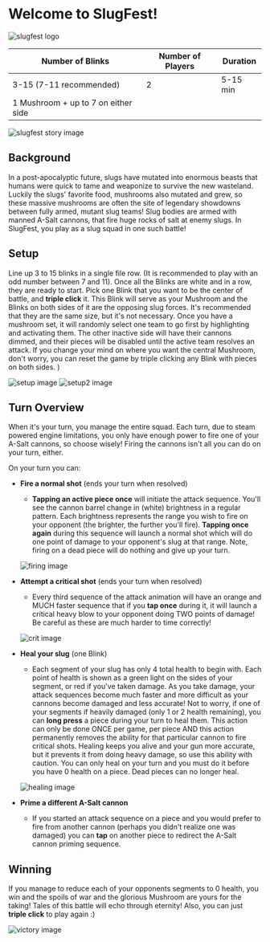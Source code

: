 # Welcome to SlugFest! 

![slugfest logo](https://upload.wikimedia.org/wikipedia/commons/thumb/c/ce/Coca-Cola_logo.svg/1280px-Coca-Cola_logo.svg.png)

Number of Blinks | Number of Players | Duration 
------------ | ------------- | -------------
3-15 (7-11 recommended)  | 2 | 5-15 min
1 Mushroom + up to 7 on either side| 

![slugfest story image](https://i.pinimg.com/originals/94/b7/de/94b7deaacf03890dfe442cb4990c0790.jpg)

## Background
In a post-apocalyptic future, slugs have mutated into enormous beasts that humans were quick to tame and weaponize to survive the new wasteland. Luckily the slugs' favorite food, mushrooms also mutated and grew, so these massive mushrooms are often the site of legendary showdowns between fully armed, mutant slug teams! Slug bodies are armed with manned A-Salt cannons, that fire huge rocks of salt at enemy slugs. In SlugFest, you play as a slug squad in one such battle! 

## Setup
Line up 3 to 15 blinks in a single file row. (It is recommended to play with an odd number between 7 and 11). Once all the Blinks are white and in a row, they are ready to start. Pick one Blink that you want to be the center of battle, and **triple click** it. This Blink will serve as your Mushroom and the Blinks on both sides of it are the opposing slug forces. It's recommended that they are the same size, but it's not necessary. Once you have a mushroom set, it will randomly select one team to go first by highlighting and activating them. The other inactive side will have their cannons dimmed, and their pieces will be disabled until the active team resolves an attack. If you change your mind on where you want the central Mushroom, don't worry, you can reset the game by triple clicking any Blink with pieces on both sides.
)

![setup image](https://www.deke.com/_LEGACY/files/images/DT-186-calendar/05-four-hex.png)
![setup2 image](https://www.deke.com/_LEGACY/files/images/DT-186-calendar/05-four-hex.png)

## Turn Overview
When it's your turn, you manage the entire squad. Each turn, due to steam powered engine limitations, you only have enough power to fire one of your A-Salt cannons, so choose wisely! Firing the cannons isn't all you can do on your turn, either.

On your turn you can:
  * **Fire a normal shot** (ends your turn when resolved)
    * **Tapping an active piece once** will initiate the attack sequence. You'll see the cannon barrel change in (white) brightness in a regular pattern. Each brightness represents the range you wish to fire on your opponent (the brighter, the further you'll fire). **Tapping once again** during this sequence will launch a normal shot which will do one point of damage to your opponent's slug at that range. Note, firing on a dead piece will do nothing and give up your turn.
    
    ![firing image](https://www.deke.com/_LEGACY/files/images/DT-186-calendar/05-four-hex.png)
    
  * **Attempt a critical shot** (ends your turn when resolved)
    * Every third sequence of the attack animation will have an orange and MUCH faster sequence that if you **tap once** during it, it will launch a critical heavy blow to your opponent doing TWO points of damage! Be careful as these are much harder to time correctly!
    
    ![crit image](https://www.deke.com/_LEGACY/files/images/DT-186-calendar/05-four-hex.png)
    
  * **Heal your slug** (one Blink)
    * Each segment of your slug has only 4 total health to begin with. Each point of health is shown as a green light on the sides of your segment, or red if you've taken damage. As you take damage, your attack sequences become much faster and more difficult as your cannons become damaged and less accurate! Not to worry, if one of your segments if heavily damaged (only 1 or 2 health remaining), you can **long press** a piece during your turn to heal them. This action can only be done ONCE per game, per piece AND this action permanently removes the ability for that particular cannon to fire critical shots. Healing keeps you alive and your gun more accurate, but it prevents it from doing heavy damage, so use this ability with caution. You can only heal on your turn and you must do it before you have 0 health on a piece. Dead pieces can no longer heal.
    
    ![healing image](https://www.deke.com/_LEGACY/files/images/DT-186-calendar/05-four-hex.png)
    
  * **Prime a different A-Salt cannon**
    * If you started an attack sequence on a piece and you would prefer to fire from another cannon (perhaps you didn't realize one was damaged) you can **tap** on another piece to  redirect the A-Salt cannon priming sequence.
    
## Winning
If you manage to reduce each of your opponents segments to 0 health, you win and the spoils of war and the glorious Mushroom are yours for the taking! Tales of this battle will echo through eternity! Also, you can just **triple click** to play again :) 

![victory image](https://i.pinimg.com/originals/94/b7/de/94b7deaacf03890dfe442cb4990c0790.jpg)
